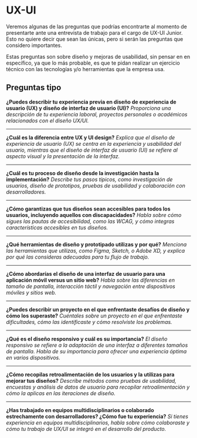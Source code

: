 # UX-UI

Veremos algunas de las preguntas que podrías encontrarte al momento de presentarte ante una entrevista de trabajo para el cargo de UX-UI Junior. Esto no quiere decir que sean las únicas, pero si serán las preguntas que considero importantes.

Estas preguntas son sobre diseño y mejoras de usabilidad, sin pensar en en específico, ya que lo más probable, es que te pidan realizar un ejercicio técnico con las tecnologías y/o herramientas que la empresa usa.

## Preguntas tipo

**¿Puedes describir tu experiencia previa en diseño de experiencia de usuario (UX) y diseño de interfaz de usuario (UI)?**
_Proporciona una descripción de tu experiencia laboral, proyectos personales o académicos relacionados con el diseño UX/UI._

---

**¿Cuál es la diferencia entre UX y UI design?**
_Explica que el diseño de experiencia de usuario (UX) se centra en la experiencia y usabilidad del usuario, mientras que el diseño de interfaz de usuario (UI) se refiere al aspecto visual y la presentación de la interfaz._

---

**¿Cuál es tu proceso de diseño desde la investigación hasta la implementación?**
_Describe tus pasos típicos, como investigación de usuarios, diseño de prototipos, pruebas de usabilidad y colaboración con desarrolladores._

---

**¿Cómo garantizas que tus diseños sean accesibles para todos los usuarios, incluyendo aquellos con discapacidades?**
_Habla sobre cómo sigues las pautas de accesibilidad, como las WCAG, y cómo integras características accesibles en tus diseños._

---

**¿Qué herramientas de diseño y prototipado utilizas y por qué?**
_Menciona las herramientas que utilizas, como Figma, Sketch, o Adobe XD, y explica por qué las consideras adecuadas para tu flujo de trabajo._

---

**¿Cómo abordarías el diseño de una interfaz de usuario para una aplicación móvil versus un sitio web?**
_Habla sobre las diferencias en tamaño de pantalla, interacción táctil y navegación entre dispositivos móviles y sitios web._

---

**¿Puedes describir un proyecto en el que enfrentaste desafíos de diseño y cómo los superaste?**
_Cuéntales sobre un proyecto en el que enfrentaste dificultades, cómo las identificaste y cómo resolviste los problemas._

---

**¿Qué es el diseño responsivo y cuál es su importancia?**
_El diseño responsivo se refiere a la adaptación de una interfaz a diferentes tamaños de pantalla. Habla de su importancia para ofrecer una experiencia óptima en varios dispositivos._

---

**¿Cómo recopilas retroalimentación de los usuarios y la utilizas para mejorar tus diseños?**
_Describe métodos como pruebas de usabilidad, encuestas y análisis de datos de usuario para recopilar retroalimentación y cómo la aplicas en las iteraciones de diseño._

---

**¿Has trabajado en equipos multidisciplinarios o colaborado estrechamente con desarrolladores? ¿Cómo fue tu experiencia?**
_Si tienes experiencia en equipos multidisciplinarios, habla sobre cómo colaboraste y cómo tu trabajo de UX/UI se integró en el desarrollo del producto._
